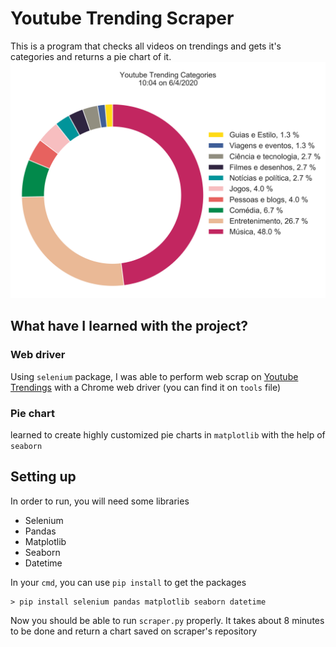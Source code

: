# Youtube Trending Scraper
This is a program that checks all videos on trendings and gets it's categories and returns a pie chart of it.
<img src='example.png'>
## What have I learned with the project?
### Web driver
Using `selenium` package, I was able to perform web scrap on [Youtube Trendings](https://www.youtube.com/feed/trending) with a Chrome web driver (you can find it on `tools` file)
### Pie chart
learned to create highly customized pie charts in `matplotlib` with the help of `seaborn`

## Setting up
In order to run, you will need some libraries
* Selenium
* Pandas
* Matplotlib
* Seaborn
* Datetime

In your `cmd`, you can use `pip install` to get the packages
```
> pip install selenium pandas matplotlib seaborn datetime
```
Now you should be able to run `scraper.py` properly. It takes about 8 minutes to be done and return a chart saved on scraper's repository
